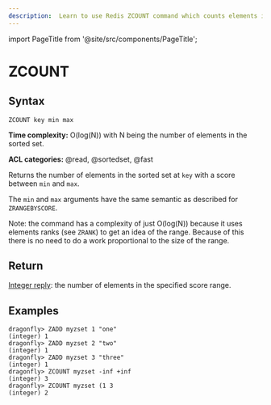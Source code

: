 ```yaml
---
description:  Learn to use Redis ZCOUNT command which counts elements in a sorted set with scores within a given range.
---
```


import PageTitle from '@site/src/components/PageTitle';

# ZCOUNT

<PageTitle title="Redis ZCOUNT Command (Documentation) | Dragonfly" />

## Syntax

    ZCOUNT key min max

**Time complexity:** O(log(N)) with N being the number of elements in the sorted set.

**ACL categories:** @read, @sortedset, @fast

Returns the number of elements in the sorted set at `key` with a score between
`min` and `max`.

The `min` and `max` arguments have the same semantic as described for
`ZRANGEBYSCORE`.

Note: the command has a complexity of just O(log(N)) because it uses elements ranks (see `ZRANK`) to get an idea of the range. Because of this there is no need to do a work proportional to the size of the range.

## Return

[Integer reply](https://redis.io/docs/reference/protocol-spec/#integers): the number of elements in the specified score range.

## Examples

```shell
dragonfly> ZADD myzset 1 "one"
(integer) 1
dragonfly> ZADD myzset 2 "two"
(integer) 1
dragonfly> ZADD myzset 3 "three"
(integer) 1
dragonfly> ZCOUNT myzset -inf +inf
(integer) 3
dragonfly> ZCOUNT myzset (1 3
(integer) 2
```
